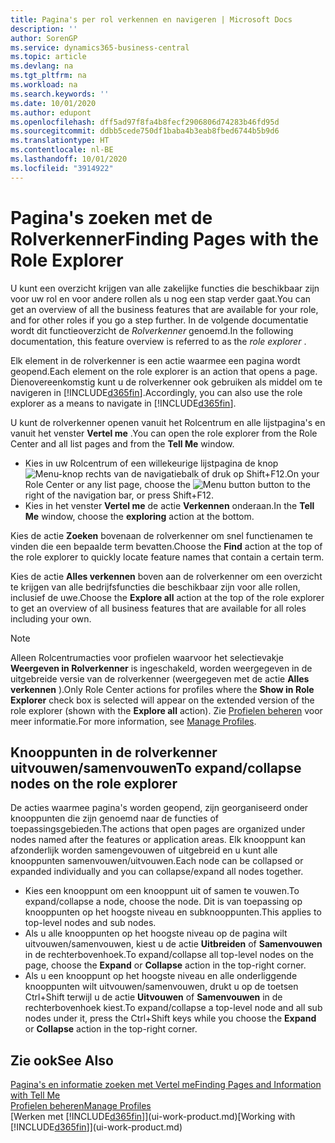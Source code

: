 ```yaml
---
title: Pagina's per rol verkennen en navigeren | Microsoft Docs
description: ''
author: SorenGP
ms.service: dynamics365-business-central
ms.topic: article
ms.devlang: na
ms.tgt_pltfrm: na
ms.workload: na
ms.search.keywords: ''
ms.date: 10/01/2020
ms.author: edupont
ms.openlocfilehash: dff5ad97f8fa4b8fecf2906806d74283b46fd95d
ms.sourcegitcommit: ddbb5cede750df1baba4b3eab8fbed6744b5b9d6
ms.translationtype: HT
ms.contentlocale: nl-BE
ms.lasthandoff: 10/01/2020
ms.locfileid: "3914922"
---
```

# <a name="finding-pages-with-the-role-explorer"></a><span data-ttu-id="8e3b6-102">Pagina's zoeken met de Rolverkenner</span><span class="sxs-lookup"><span data-stu-id="8e3b6-102">Finding Pages with the Role Explorer</span></span>
<span data-ttu-id="8e3b6-103">U kunt een overzicht krijgen van alle zakelijke functies die beschikbaar zijn voor uw rol en voor andere rollen als u nog een stap verder gaat.</span><span class="sxs-lookup"><span data-stu-id="8e3b6-103">You can get an overview of all the business features that are available for your role, and for other roles if you go a step further.</span></span> <span data-ttu-id="8e3b6-104">In de volgende documentatie wordt dit functieoverzicht de *Rolverkenner* genoemd.</span><span class="sxs-lookup"><span data-stu-id="8e3b6-104">In the following documentation, this feature overview is referred to as the *role explorer* .</span></span>

<span data-ttu-id="8e3b6-105">Elk element in de rolverkenner is een actie waarmee een pagina wordt geopend.</span><span class="sxs-lookup"><span data-stu-id="8e3b6-105">Each element on the role explorer is an action that opens a page.</span></span> <span data-ttu-id="8e3b6-106">Dienovereenkomstig kunt u de rolverkenner ook gebruiken als middel om te navigeren in [!INCLUDE[d365fin](includes/d365fin_md.md)].</span><span class="sxs-lookup"><span data-stu-id="8e3b6-106">Accordingly, you can also use the role explorer as a means to navigate in [!INCLUDE[d365fin](includes/d365fin_md.md)].</span></span>

<span data-ttu-id="8e3b6-107">U kunt de rolverkenner openen vanuit het Rolcentrum en alle lijstpagina's en vanuit het venster **Vertel me** .</span><span class="sxs-lookup"><span data-stu-id="8e3b6-107">You can open the role explorer from the Role Center and all list pages and from the **Tell Me** window.</span></span>

- <span data-ttu-id="8e3b6-108">Kies in uw Rolcentrum of een willekeurige lijstpagina de knop ![Menu-knop](media/ui_menu_button.png "Menu-knop") rechts van de navigatiebalk of druk op Shift+F12.</span><span class="sxs-lookup"><span data-stu-id="8e3b6-108">On your Role Center or any list page, choose the ![Menu button](media/ui_menu_button.png "Menu button") button to the right of the navigation bar, or press Shift+F12.</span></span>
- <span data-ttu-id="8e3b6-109">Kies in het venster **Vertel me** de actie **Verkennen** onderaan.</span><span class="sxs-lookup"><span data-stu-id="8e3b6-109">In the **Tell Me** window, choose the **exploring** action at the bottom.</span></span>

<span data-ttu-id="8e3b6-110">Kies de actie **Zoeken** bovenaan de rolverkenner om snel functienamen te vinden die een bepaalde term bevatten.</span><span class="sxs-lookup"><span data-stu-id="8e3b6-110">Choose the **Find** action at the top of the role explorer to quickly locate feature names that contain a certain term.</span></span>

<span data-ttu-id="8e3b6-111">Kies de actie **Alles verkennen** boven aan de rolverkenner om een overzicht te krijgen van alle bedrijfsfuncties die beschikbaar zijn voor alle rollen, inclusief de uwe.</span><span class="sxs-lookup"><span data-stu-id="8e3b6-111">Choose the **Explore all** action at the top of the role explorer to get an overview of all business features that are available for all roles including your own.</span></span>

> [!NOTE]
> <span data-ttu-id="8e3b6-112">Alleen Rolcentrumacties voor profielen waarvoor het selectievakje **Weergeven in Rolverkenner** is ingeschakeld, worden weergegeven in de uitgebreide versie van de rolverkenner (weergegeven met de actie **Alles verkennen** ).</span><span class="sxs-lookup"><span data-stu-id="8e3b6-112">Only Role Center actions for profiles where the **Show in Role Explorer** check box is selected will appear on the extended version of the role explorer (shown with the **Explore all** action).</span></span> <span data-ttu-id="8e3b6-113">Zie [Profielen beheren](admin-users-profiles-roles.md) voor meer informatie.</span><span class="sxs-lookup"><span data-stu-id="8e3b6-113">For more information, see [Manage Profiles](admin-users-profiles-roles.md).</span></span>

## <a name="to-expandcollapse-nodes-on-the-role-explorer"></a><span data-ttu-id="8e3b6-114">Knooppunten in de rolverkenner uitvouwen/samenvouwen</span><span class="sxs-lookup"><span data-stu-id="8e3b6-114">To expand/collapse nodes on the role explorer</span></span>
<span data-ttu-id="8e3b6-115">De acties waarmee pagina's worden geopend, zijn georganiseerd onder knooppunten die zijn genoemd naar de functies of toepassingsgebieden.</span><span class="sxs-lookup"><span data-stu-id="8e3b6-115">The actions that open pages are organized under nodes named after the features or application areas.</span></span> <span data-ttu-id="8e3b6-116">Elk knooppunt kan afzonderlijk worden samengevouwen of uitgebreid en u kunt alle knooppunten samenvouwen/uitvouwen.</span><span class="sxs-lookup"><span data-stu-id="8e3b6-116">Each node can be collapsed or expanded individually and you can collapse/expand all nodes together.</span></span>

- <span data-ttu-id="8e3b6-117">Kies een knooppunt om een knooppunt uit of samen te vouwen.</span><span class="sxs-lookup"><span data-stu-id="8e3b6-117">To expand/collapse a node, choose the node.</span></span> <span data-ttu-id="8e3b6-118">Dit is van toepassing op knooppunten op het hoogste niveau en subknooppunten.</span><span class="sxs-lookup"><span data-stu-id="8e3b6-118">This applies to top-level nodes and sub nodes.</span></span>
- <span data-ttu-id="8e3b6-119">Als u alle knooppunten op het hoogste niveau op de pagina wilt uitvouwen/samenvouwen, kiest u de actie **Uitbreiden** of **Samenvouwen** in de rechterbovenhoek.</span><span class="sxs-lookup"><span data-stu-id="8e3b6-119">To expand/collapse all top-level nodes on the page, choose the **Expand** or **Collapse** action in the top-right corner.</span></span>
- <span data-ttu-id="8e3b6-120">Als u een knooppunt op het hoogste niveau en alle onderliggende knooppunten wilt uitvouwen/samenvouwen, drukt u op de toetsen Ctrl+Shift terwijl u de actie **Uitvouwen** of **Samenvouwen** in de rechterbovenhoek kiest.</span><span class="sxs-lookup"><span data-stu-id="8e3b6-120">To expand/collapse a top-level node and all sub nodes under it, press the Ctrl+Shift keys while you choose the **Expand** or **Collapse** action in the top-right corner.</span></span>

## <a name="see-also"></a><span data-ttu-id="8e3b6-121">Zie ook</span><span class="sxs-lookup"><span data-stu-id="8e3b6-121">See Also</span></span>
[<span data-ttu-id="8e3b6-122">Pagina's en informatie zoeken met Vertel me</span><span class="sxs-lookup"><span data-stu-id="8e3b6-122">Finding Pages and Information with Tell Me</span></span>](ui-search.md)  
[<span data-ttu-id="8e3b6-123">Profielen beheren</span><span class="sxs-lookup"><span data-stu-id="8e3b6-123">Manage Profiles</span></span>](admin-users-profiles-roles.md)  
<span data-ttu-id="8e3b6-124">[Werken met [!INCLUDE[d365fin](includes/d365fin_md.md)]](ui-work-product.md)</span><span class="sxs-lookup"><span data-stu-id="8e3b6-124">[Working with [!INCLUDE[d365fin](includes/d365fin_md.md)]](ui-work-product.md)</span></span>
